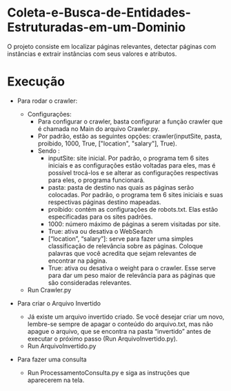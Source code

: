 # Coleta-e-Busca-de-Entidades-Estruturadas-em-um-Dominio
O projeto consiste em localizar páginas relevantes, detectar páginas com instâncias e extrair instâncias com seus valores e atributos.

# Execução

  * Para rodar o crawler:
    * Configurações: 
      * Para configurar o crawler, basta configurar a função crawler que é chamada no Main do arquivo Crawler.py.
      * Por padrão, estão as seguintes opções: crawler(inputSite, pasta, proibido, 1000, True, ["location", "salary"], True). 
      * Sendo :
        * inputSite: site inicial. Por padrão, o programa tem 6 sites iniciais e as configurações estão voltadas para eles, mas é possível trocá-los e se alterar as configurações respectivas para eles, o programa funcionará.
        * pasta: pasta de destino nas quais as páginas serão colocadas. Por padrão, o programa tem 6 sites iniciais e suas respectivas páginas destino mapeadas.
        * proibido: contém as configurações de robots.txt. Elas estão especificadas para os sites padrões.
        * 1000: número máximo de páginas a serem visitadas por site.
        * True: ativa ou desativa o WebSearch
        * [“location”, “salary”]: serve para fazer uma simples classificação de relevância sobre as páginas. Coloque palavras que você acredita que sejam relevantes de encontrar na página.
        * True: ativa ou desativa o weight para o crawler. Esse serve para dar um peso maior de relevância para as páginas que são consideradas relevantes.
    * Run Crawler.py

  * Para criar o Arquivo Invertido
    * Já existe um arquivo invertido criado. Se você desejar criar um novo, lembre-se sempre de apagar o conteúdo do arquivo.txt, mas não apague o arquivo, que se encontra na pasta “invertido” antes de executar o próximo passo (Run ArquivoInvertido.py).
    * Run ArquivoInvertido.py

  * Para fazer uma consulta
    * Run ProcessamentoConsulta.py e siga as instruções que aparecerem na tela.


